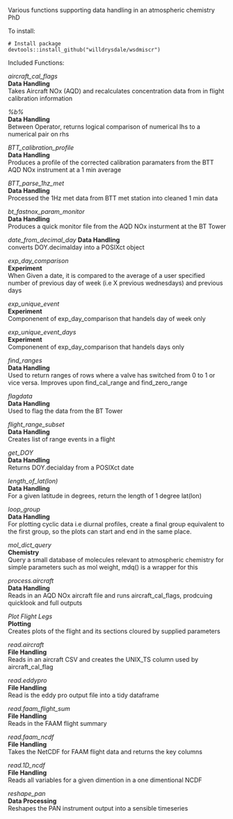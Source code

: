 Various functions supporting data handling in an atmospheric chemistry PhD

To install: 

```
# Install package
devtools::install_github("willdrysdale/wsdmiscr")
```

Included Functions:

*aircraft_cal_flags*  
**Data Handling**  
Takes Aircraft NOx (AQD) and recalculates concentration data from in flight calibration information  

*%b%*  
**Data Handling**  
Between Operator, returns logical comparison of numerical lhs to a numerical pair on rhs 

*BTT_calibration_profile*  
**Data Handling**  
Produces a profile of the corrected calibration paramaters from the BTT AQD NOx instrument at a 1 min average  

*BTT_parse_1hz_met*  
**Data Handling**  
Processed the 1Hz met data from BTT met station into cleaned 1 min data  

*bt_fastnox_param_monitor*  
**Data Handling**  
Produces a quick monitor file from the AQD NOx insturment at the BT Tower  

*date_from_decimal_day*
**Data Handling**  
converts DOY.decimalday into a POSIXct object  

*exp_day_comparison*  
**Experiment**  
When Given a date, it is compared to the average of a user specified number of previous day of week (i.e X previous wednesdays) and previous days  

*exp_unique_event*  
**Experiment**  
Componenent of exp_day_comparison that handels day of week only  

*exp_unique_event_days*  
**Experiment**  
Componenent of exp_day_comparison that handels days only  

*find_ranges*  
**Data Handling**  
Used to return ranges of rows where a valve has switched from 0 to 1 or vice versa. Improves upon find_cal_range and find_zero_range  

*flagdata*  
**Data Handling**  
Used to flag the data from the BT Tower  

*flight_range_subset*  
**Data Handling**  
Creates list of range events in a flight  

*get_DOY*  
**Data Handling**  
Returns DOY.decialday from a POSIXct date  

*length_of_lat(lon)*  
**Data Handling**  
For a given latitude in degrees, return the length of 1 degree lat(lon)  

*loop_group*  
**Data Handling**  
For plotting cyclic data i.e diurnal profiles, create a final group equivalent to the first group, so the plots can start and end in the same place.

*mol_dict_query*  
**Chemistry**  
Query a small database of molecules relevant to atmospheric chemistry for simple parameters such as mol weight, mdq() is a wrapper for this  

*process.aircraft*  
**Data Handling**  
Reads in an AQD NOx aircraft file and runs aircraft_cal_flags, prodcuing quicklook and full outputs  

*Plot Flight Legs*  
**Plotting**  
Creates plots of the flight and its sections cloured by supplied parameters  

*read.aircraft*  
**File Handling**  
Reads in an aircraft CSV and creates the UNIX_TS column used by aircraft_cal_flag  

*read.eddypro*  
**File Handling**  
Read is the eddy pro output file into a tidy dataframe  

*read.faam_flight_sum*  
**File Handling**  
Reads in the FAAM flight summary  

*read.faam_ncdf*  
**File Handling**  
Takes the NetCDF for FAAM flight data and returns the key columns  

*read.1D_ncdf*  
**File Handling**  
Reads all variables for a given dimention in a one dimentional NCDF    

*reshape_pan*  
**Data Processing**  
Reshapes the PAN instrument output into a sensible timeseries

